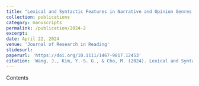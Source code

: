 ```yaml
---
title: "Lexical and Syntactic Features in Narrative and Opinion Genres and Their Relations to Writing Quality in Fourth Grade Writing"
collection: publications
category: manuscripts
permalink: /publication/2024-2
excerpt:  
date: April 22, 2024
venue: 'Journal of Research in Reading'
slidesurl:  
paperurl: 'https://doi.org/10.1111/1467-9817.12453'
citation: 'Wang, J., Kim, Y.-S. G., & Cho, M. (2024). Lexical and Syntactic Features in Narrative and Opinion Genres and Their Relations to Writing Quality in Fourth Grade Writing. <i>Journal of Research in Reading</i>. 1(2).'
---
```


Contents
